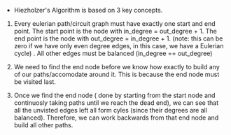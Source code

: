 -   Hiezholzer's Algorithm is based on 3 key concepts.

1.  Every eulerian path/circuit graph must have exactly one start and end point. The start point is the node with in_degree = out_degree + 1. The end point is the node with out_degree = in_degree + 1. (note: this can be zero if we have only even degree edges, in this case, we have a Eulerian cycle) . All other edges must be balanced (in_degree == out_degree)

2.  We need to find the end node before we know how exactly to build any of our paths/accomodate around it. This is because the end node must be visited last.

3.  Once we find the end node ( done by starting from the start node and continuosly taking paths until we reach the dead end), we can see that all the unvisted edges left all form cyles (since their degrees are all balanced). Therefore, we can work backwards from that end node and build all other paths.
